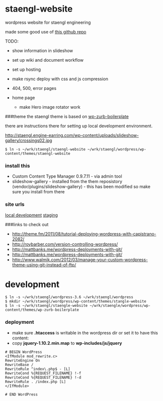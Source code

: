 staengl-website
===============

wordpress website for staengl engineering

made some good use of [this github repo](https://github.com/wilhelser/WordPress-Scripts)

TODO:

* show information in slideshow
* set up wiki and document workflow
* set up hosting
* make rsync deploy with css and js compression
* 404, 500, error pages

* home page
  * make Hero image rotator work

###theme
the staengl theme is based on [wp-zurb-boilerplate](https://github.com/ngn33r/wp-zurb-boilerplate)

there are instructions there for setting up local development environment.

http://staengl.engine-earring.com/wp-content/uploads/slideshow-gallery/crossings02.jpg

```
$ ln -s ~/wrk/staengl/staengl-website ~/wrk/staengl/wordpress/wp-content/themes/staengl-website
```
### install this
* Custom Content Type Manager 0.9.7.11 - via admin tool
* slideshow-gallery - installed from the them reposistory (vendor/plugins/slideshow-gallery) - this has been modified so make sure you install from there

### site urls
[local development](http://staengl.dev/company/)
[staging](http://staengl.engine-earring.com/company/)

###links to check out
* http://theme.fm/2011/08/tutorial-deploying-wordpress-with-capistrano-2082/
* http://roybarber.com/version-controlling-wordpress/
* http://mattbanks.me/wordpress-deployments-with-git/
* http://mattbanks.me/wordpress-deployments-with-git/
* http://www.walmik.com/2012/03/manage-your-custom-wordpress-theme-using-git-instead-of-ftp/


development
=====
```
$ ln -s ~/wrk/staengl/wordpress-3.6 ~/wrk/staengl/wordpress
$ mkdir ~/wrk/staengl/wordpress/wp-content/themes/stangle-website
$ ln -s ~/wrk/staengl/staengle-website ~/wrk/staengle/wordpress/wp-content/themes/wp-zurb-boilerplate
```

### deployment
* make sure __.htaccess__ is writable in the wordpress dir or set it to have this content:
* copy __jquery-1.10.2.min.map__ to __wp-includes/js/jquery__

```
# BEGIN WordPress
<IfModule mod_rewrite.c>
RewriteEngine On
RewriteBase /
RewriteRule ^index\.php$ - [L]
RewriteCond %{REQUEST_FILENAME} !-f
RewriteCond %{REQUEST_FILENAME} !-d
RewriteRule . /index.php [L]
</IfModule>

# END WordPress
```